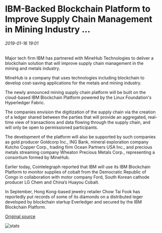 # IBM-Backed Blockchain Platform to Improve Supply Chain Management in Mining Industry ...

###### 2019-01-16 19:01

Major tech firm IBM has partnered with MineHub Technologies to deliver a blockchain solution that will improve supply chain management in the mining and metals industry.

MineHub is a company that uses technologies including blockchain to develop cost-saving applications for the metals and mining industry.

The newly announced mining supply chain platform will be built on the cloud-based IBM Blockchain Platform powered by the Linux Foundation's Hyperledger Fabric.

The companies envision the digitization of the supply chain via the creation of a ledger shared between the parties that will provide an aggregated, real-time view of transactions and data flowing through the supply chain, and will only be open to permissioned participants.

The development of the platform will also be supported by such companies as gold producer Goldcorp Inc., ING Bank, mineral exploration company Kutcho Copper Corp., trading firm Ocean Partners USA Inc., and precious metals streaming company Wheaton Precious Metals Corp., representing a consortium formed by MineHub.

Earlier today, Cointelegraph reported that IBM will use its IBM Blockchain Platform to monitor supplies of cobalt from the Democratic Republic of Congo in collaboration with motor company Ford, South Korean cathode producer LG Chem and China’s Huayou Cobalt.

In September, Hong Kong-based jewelry retailer Chow Tai Fook has reportedly put records of some of its diamonds on a distributed leger developed by blockchain startup Everledger and secured by the IBM Blockchain Platform.

[Original source](https://cointelegraph.com/news/ibm-backed-blockchain-platform-to-improve-supply-chain-management-in-mining-industry)

![stats](https://c.statcounter.com/11760860/0/a89fa40b/1/ "stats")